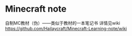 # Minecraft note
自制MC教材（伪）——类似于教材的一本笔记书
详情见wiki https://github.com/Hailaycraft/Minecraft-Learning-note/wiki
